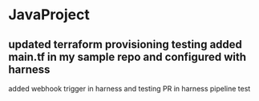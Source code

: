 # JavaProject
updated terraform provisioning
testing
added main.tf in my sample repo and configured with harness 
-----------------------
added webhook trigger in harness 
and testing PR in harness pipeline
test
